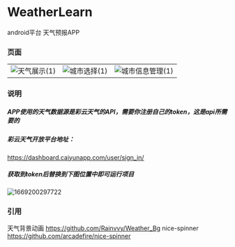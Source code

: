 # WeatherLearn
android平台 天气预报APP

### 页面
|     |    |   |
|  :----:  | :----:  | :----:  |
| ![天气展示(1)](https://user-images.githubusercontent.com/60261425/204461257-774a74dc-35b1-485a-b464-56dba02a48e8.png)  | ![城市选择(1)](https://user-images.githubusercontent.com/60261425/204461290-fd567f9c-87f4-43ab-8221-b17169b95870.png) | ![城市信息管理(1)](https://user-images.githubusercontent.com/60261425/204461303-d2371d35-1d54-43ef-ba16-197b43d6c915.png) |

### 说明
##### APP使用的天气数据源是彩云天气的API，需要你注册自己的token，这是api所需要的

##### 彩云天气开放平台地址：
https://dashboard.caiyunapp.com/user/sign_in/

##### 获取到token后替换到下图位置中即可运行项目
![1669200297722](https://user-images.githubusercontent.com/60261425/203527527-276e0efd-b4aa-4674-896e-bdad0bd89f6e.png)

### 引用
天气背景动画  https://github.com/Rainvvy/Weather_Bg
nice-spinner https://github.com/arcadefire/nice-spinner
